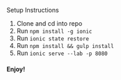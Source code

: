 Setup Instructions

1. Clone and cd into repo
2. Run `npm install -g ionic`
4. Run `ionic state restore`
5. Run `npm install && gulp install`
6. Run `ionic serve --lab -p 8080`


#### Enjoy!
